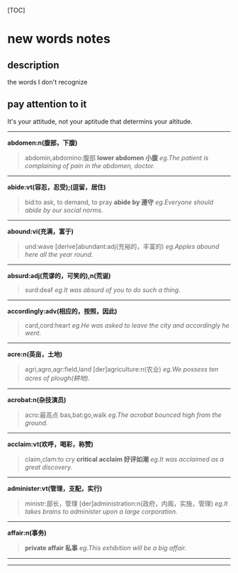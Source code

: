 [TOC]
# new words notes
## description
the words I don't recognize
## pay attention to it
It's your attitude, not your aptitude that determins your altitude.

---
**abdomen:n(腹部，下腹)**
> abdomin,abdomino:腹部
**lower abdomen 小腹**
*eg.The patient is complaining of pain in the abdomen, doctor.*
---
**abide:vt(容忍，忍受);(逗留，居住)**
>bid:to ask, to demand, to pray
**abide by 遵守**
*eg.Everyone should abide by our social norms.*
---
**abound:vi(充满，富于)**
>und:wave
[derive]abundant:adj(充裕的，丰富的)
*eg.Apples abound here all the year round.*
---
**absurd:adj(荒谬的，可笑的),n(荒诞)**
>surd:deaf
*eg.It was absurd of you to do such a thing.*
---
**accordingly:adv(相应的，按照，因此)**
>card,cord:heart
*eg.He was asked to leave the city and accordingly he went.*
---
**acre:n(英亩，土地)**
>agri,agro,agr:field,land
[der]agriculture:n(农业)
*eg.We possess ten acres of plough(耕地).*
---
**acrobat:n(杂技演员)**
>acro:最高点  bas,bat:go,walk
*eg.The acrobat bounced high from the ground.*
---
**acclaim:vt(欢呼，喝彩，称赞)**
>claim,clam:to cry
**critical acclaim 好评如潮**
*eg.It was acclaimed as a great discovery.*
---
**administer:vt(管理，支配，实行)**
>ministr:部长，管理
[der]administration:n(政府，内阁，实施，管理)
*eg.It takes brains to administer upon a large corporation.*
---
**affair:n(事务)**
>**private affair 私事**
*eg.This exhibition will be a big affair.*
---















---